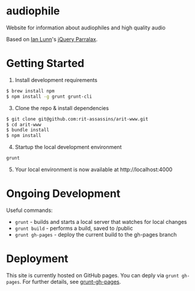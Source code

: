 audiophile
==========

Website for information about audiophiles and high quality audio

Based on [Ian Lunn](http://www.ianlunn.co.uk/)'s [jQuery Parralax](https://github.com/IanLunn/jQuery-Parallax).

# Getting Started

1. Install development requirements

  ```bash
  $ brew install npm
  $ npm install -g grunt grunt-cli
  ```

3. Clone the repo & install dependencies

  ```bash
  $ git clone git@github.com:rit-assassins/arit-www.git
  $ cd arit-www
  $ bundle install
  $ npm install
  ```

4. Startup the local development environment

  ```bash
  grunt
  ```

5. Your local environment is now available at http://localhost:4000

# Ongoing Development

Useful commands:

 - ```grunt``` - builds and starts a local server that watches for local changes
 - ```grunt build``` - performs a build, saved to /public
 - ```grunt gh-pages``` - deploy the current build to the gh-pages branch


# Deployment

This site is currently hosted on GitHub pages. You can deply via ```grunt gh-pages```. For further details, see [grunt-gh-pages](https://github.com/tschaub/grunt-gh-pages).
